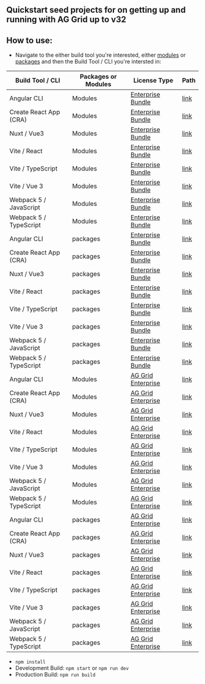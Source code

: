 ## Quickstart seed projects for on getting up and running with AG Grid up to v32

## How to use:
* Navigate to the either  build tool you're interested, either [modules](https://www.ag-grid.com/javascript-data-grid/modules/) or [packages](https://www.ag-grid.com/javascript-data-grid/modules/) and then the Build Tool / CLI you're intersted in:

| Build Tool / CLI       | Packages or Modules | License Type                                                   | Path                                                                                                     |
|------------------------|---------------------|----------------------------------------------------------------|----------------------------------------------------------------------------------------------------------|
| Angular CLI            | Modules             | [Enterprise Bundle](https://www.ag-grid.com/license-pricing/)  | [link](https://github.com/ag-grid/ag-grid-seed/tree/main/enterprise-bundle/modules/angular-cli)          |
| Create React App (CRA) | Modules             | [Enterprise Bundle](https://www.ag-grid.com/license-pricing/)  | [link](https://github.com/ag-grid/ag-grid-seed/tree/main/enterprise-bundle/modules/create-react-app)     |
| Nuxt / Vue3            | Modules             | [Enterprise Bundle](https://www.ag-grid.com/license-pricing/)  | [link](https://github.com/ag-grid/ag-grid-seed/tree/main/enterprise-bundle/modules/nuxt-vue3)            |
| Vite / React           | Modules             | [Enterprise Bundle](https://www.ag-grid.com/license-pricing/)  | [link](https://github.com/ag-grid/ag-grid-seed/tree/main/enterprise-bundle/modules/vite-react)           |
| Vite / TypeScript      | Modules             | [Enterprise Bundle](https://www.ag-grid.com/license-pricing/)  | [link](https://github.com/ag-grid/ag-grid-seed/tree/main/enterprise-bundle/modules/vite-typescript)      |
| Vite / Vue 3           | Modules             | [Enterprise Bundle](https://www.ag-grid.com/license-pricing/)  | [link](https://github.com/ag-grid/ag-grid-seed/tree/main/enterprise-bundle/modules/vite-vue3)            |
| Webpack 5 / JavaScript | Modules             | [Enterprise Bundle](https://www.ag-grid.com/license-pricing/)  | [link](https://github.com/ag-grid/ag-grid-seed/tree/main/enterprise-bundle/modules/webpack5-javascript)  |
| Webpack 5 / TypeScript | Modules             | [Enterprise Bundle](https://www.ag-grid.com/license-pricing/)  | [link](https://github.com/ag-grid/ag-grid-seed/tree/main/enterprise-bundle/modules/webpack5-typescript)  |
| Angular CLI            | packages            | [Enterprise Bundle](https://www.ag-grid.com/license-pricing/)  | [link](https://github.com/ag-grid/ag-grid-seed/tree/main/enterprise-bundle/packages/angular-cli)         |
| Create React App (CRA) | packages            | [Enterprise Bundle](https://www.ag-grid.com/license-pricing/)  | [link](https://github.com/ag-grid/ag-grid-seed/tree/main/enterprise-bundle/packages/create-react-app)    |
| Nuxt / Vue3            | packages            | [Enterprise Bundle](https://www.ag-grid.com/license-pricing/)  | [link](https://github.com/ag-grid/ag-grid-seed/tree/main/enterprise-bundle/packages/nuxt-vue3)           |
| Vite / React           | packages            | [Enterprise Bundle](https://www.ag-grid.com/license-pricing/)  | [link](https://github.com/ag-grid/ag-grid-seed/tree/main/enterprise-bundle/packages/vite-react)          |
| Vite / TypeScript      | packages            | [Enterprise Bundle](https://www.ag-grid.com/license-pricing/)  | [link](https://github.com/ag-grid/ag-grid-seed/tree/main/enterprise-bundle/packages/vite-typescript)     |
| Vite / Vue 3           | packages            | [Enterprise Bundle](https://www.ag-grid.com/license-pricing/)  | [link](https://github.com/ag-grid/ag-grid-seed/tree/main/enterprise-bundle/packages/vite-vue3)           |
| Webpack 5 / JavaScript | packages            | [Enterprise Bundle](https://www.ag-grid.com/license-pricing/)  | [link](https://github.com/ag-grid/ag-grid-seed/tree/main/enterprise-bundle/packages/webpack5-javascript) |
| Webpack 5 / TypeScript | packages            | [Enterprise Bundle](https://www.ag-grid.com/license-pricing/)  | [link](https://github.com/ag-grid/ag-grid-seed/tree/main/enterprise/packages/webpack5-typescript)        |
| Angular CLI            | Modules             | [AG Grid Enterprise](https://www.ag-grid.com/license-pricing/) | [link](https://github.com/ag-grid/ag-grid-seed/tree/main/enterprise/modules/angular-cli)                 |
| Create React App (CRA) | Modules             | [AG Grid Enterprise](https://www.ag-grid.com/license-pricing/) | [link](https://github.com/ag-grid/ag-grid-seed/tree/main/enterprise/modules/create-react-app)            |
| Nuxt / Vue3            | Modules             | [AG Grid Enterprise](https://www.ag-grid.com/license-pricing/) | [link](https://github.com/ag-grid/ag-grid-seed/tree/main/enterprise/modules/nuxt-vue3)                   |
| Vite / React           | Modules             | [AG Grid Enterprise](https://www.ag-grid.com/license-pricing/) | [link](https://github.com/ag-grid/ag-grid-seed/tree/main/enterprise/modules/vite-react)                  |
| Vite / TypeScript      | Modules             | [AG Grid Enterprise](https://www.ag-grid.com/license-pricing/) | [link](https://github.com/ag-grid/ag-grid-seed/tree/main/enterprise/modules/vite-typescript)             |
| Vite / Vue 3           | Modules             | [AG Grid Enterprise](https://www.ag-grid.com/license-pricing/) | [link](https://github.com/ag-grid/ag-grid-seed/tree/main/enterprise/modules/vite-vue3)                   |
| Webpack 5 / JavaScript | Modules             | [AG Grid Enterprise](https://www.ag-grid.com/license-pricing/) | [link](https://github.com/ag-grid/ag-grid-seed/tree/main/enterprise/modules/webpack5-javascript)         |
| Webpack 5 / TypeScript | Modules             | [AG Grid Enterprise](https://www.ag-grid.com/license-pricing/) | [link](https://github.com/ag-grid/ag-grid-seed/tree/main/enterprise/modules/webpack5-typescript)         |
| Angular CLI            | packages            | [AG Grid Enterprise](https://www.ag-grid.com/license-pricing/) | [link](https://github.com/ag-grid/ag-grid-seed/tree/main/enterprise/packages/angular-cli)                |
| Create React App (CRA) | packages            | [AG Grid Enterprise](https://www.ag-grid.com/license-pricing/) | [link](https://github.com/ag-grid/ag-grid-seed/tree/main/enterprise/packages/create-react-app)           |
| Nuxt / Vue3            | packages            | [AG Grid Enterprise](https://www.ag-grid.com/license-pricing/) | [link](https://github.com/ag-grid/ag-grid-seed/tree/main/enterprise/packages/nuxt-vue3)                  |
| Vite / React           | packages            | [AG Grid Enterprise](https://www.ag-grid.com/license-pricing/) | [link](https://github.com/ag-grid/ag-grid-seed/tree/main/enterprise/packages/vite-react)                 |
| Vite / TypeScript      | packages            | [AG Grid Enterprise](https://www.ag-grid.com/license-pricing/) | [link](https://github.com/ag-grid/ag-grid-seed/tree/main/enterprise/packages/vite-typescript)            |
| Vite / Vue 3           | packages            | [AG Grid Enterprise](https://www.ag-grid.com/license-pricing/) | [link](https://github.com/ag-grid/ag-grid-seed/tree/main/enterprise/packages/vite-vue3)                  |
| Webpack 5 / JavaScript | packages            | [AG Grid Enterprise](https://www.ag-grid.com/license-pricing/) | [link](https://github.com/ag-grid/ag-grid-seed/tree/main/enterprise/packages/webpack5-javascript)        |
| Webpack 5 / TypeScript | packages            | [AG Grid Enterprise](https://www.ag-grid.com/license-pricing/) | [link](https://github.com/ag-grid/ag-grid-seed/tree/main/enterprise/packages/webpack5-typescript)        |

* `npm install`
* Development Build: `npm start` or `npm run dev`
* Production Build: `npm run build`
